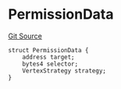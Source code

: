 # PermissionData
[Git Source](https://github.com/llama-community/vertex-v1/blob/2b4c40ed6cdda43993291a41c7d34f36f381c58a/src/utils/Structs.sol)


```solidity
struct PermissionData {
    address target;
    bytes4 selector;
    VertexStrategy strategy;
}
```

